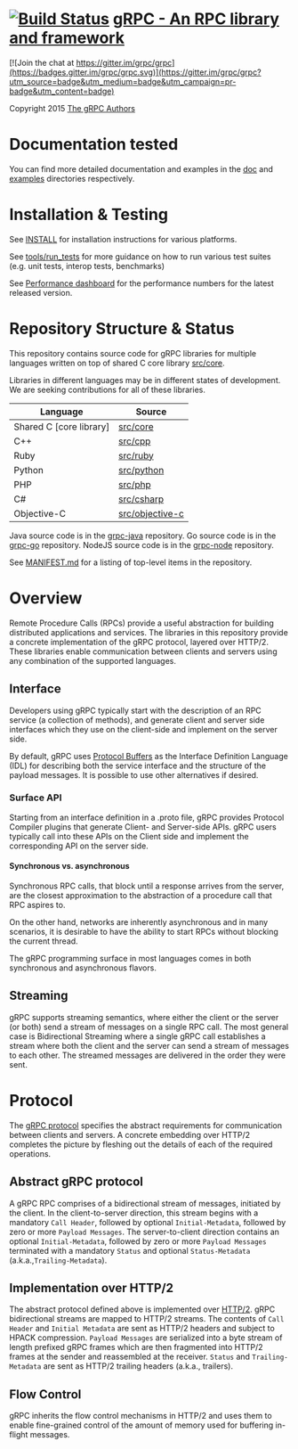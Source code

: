 [![Build Status](https://grpc-testing.appspot.com/job/gRPC_master/badge/icon)](https://grpc-testing.appspot.com/job/gRPC_master)
[gRPC - An RPC library and framework](http://github.com/grpc/grpc)
===================================

[![Join the chat at https://gitter.im/grpc/grpc](https://badges.gitter.im/grpc/grpc.svg)](https://gitter.im/grpc/grpc?utm_source=badge&utm_medium=badge&utm_campaign=pr-badge&utm_content=badge)

Copyright 2015
[The gRPC Authors](https://github.com/grpc/grpc/blob/master/AUTHORS)

# Documentation tested

You can find more detailed documentation and examples in the [doc](doc) and [examples](examples) directories respectively.

# Installation & Testing

See [INSTALL](INSTALL.md) for installation instructions for various platforms.

See [tools/run_tests](tools/run_tests) for more guidance on how to run various test suites (e.g. unit tests, interop tests, benchmarks)

See [Performance dashboard](http://performance-dot-grpc-testing.appspot.com/explore?dashboard=5636470266134528) for the performance numbers for the latest released version.

# Repository Structure & Status

This repository contains source code for gRPC libraries for multiple languages written on top of shared C core library [src/core](src/core).

Libraries in different languages may be in different states of development. We are seeking contributions for all of these libraries.

| Language                | Source                              |
|-------------------------|-------------------------------------|
| Shared C [core library] | [src/core](src/core)                |
| C++                     | [src/cpp](src/cpp)                  |
| Ruby                    | [src/ruby](src/ruby)                |
| Python                  | [src/python](src/python)            |
| PHP                     | [src/php](src/php)                  |
| C#                      | [src/csharp](src/csharp)            |
| Objective-C             | [src/objective-c](src/objective-c)  |

Java source code is in the [grpc-java](http://github.com/grpc/grpc-java)
repository. Go source code is in the
[grpc-go](http://github.com/grpc/grpc-go) repository. NodeJS source code is in the
[grpc-node](https://github.com/grpc/grpc-node) repository.

See [MANIFEST.md](MANIFEST.md) for a listing of top-level items in the
repository.

# Overview


Remote Procedure Calls (RPCs) provide a useful abstraction for building
distributed applications and services. The libraries in this repository
provide a concrete implementation of the gRPC protocol, layered over HTTP/2.
These libraries enable communication between clients and servers using any
combination of the supported languages.


## Interface


Developers using gRPC typically start with the description of an RPC service
(a collection of methods), and generate client and server side interfaces
which they use on the client-side and implement on the server side.

By default, gRPC uses [Protocol Buffers](https://github.com/google/protobuf) as the
Interface Definition Language (IDL) for describing both the service interface
and the structure of the payload messages. It is possible to use other
alternatives if desired.

### Surface API
Starting from an interface definition in a .proto file, gRPC provides
Protocol Compiler plugins that generate Client- and Server-side APIs.
gRPC users typically call into these APIs on the Client side and implement
the corresponding API on the server side.

#### Synchronous vs. asynchronous
Synchronous RPC calls, that block until a response arrives from the server, are
the closest approximation to the abstraction of a procedure call that RPC
aspires to.

On the other hand, networks are inherently asynchronous and in many scenarios,
it is desirable to have the ability to start RPCs without blocking the current
thread.

The gRPC programming surface in most languages comes in both synchronous and
asynchronous flavors.


## Streaming

gRPC supports streaming semantics, where either the client or the server (or both)
send a stream of messages on a single RPC call. The most general case is
Bidirectional Streaming where a single gRPC call establishes a stream where both
the client and the server can send a stream of messages to each other. The streamed
messages are delivered in the order they were sent.


# Protocol

The [gRPC protocol](doc/PROTOCOL-HTTP2.md) specifies the abstract requirements for communication between
clients and servers. A concrete embedding over HTTP/2 completes the picture by
fleshing out the details of each of the required operations.

## Abstract gRPC protocol
A gRPC RPC comprises of a bidirectional stream of messages, initiated by the client. In the client-to-server direction, this stream begins with a mandatory `Call Header`, followed by optional `Initial-Metadata`, followed by zero or more `Payload Messages`. The server-to-client direction contains an optional `Initial-Metadata`, followed by zero or more `Payload Messages` terminated with a mandatory `Status` and optional `Status-Metadata` (a.k.a.,`Trailing-Metadata`).

## Implementation over HTTP/2
The abstract protocol defined above is implemented over [HTTP/2](https://http2.github.io/). gRPC bidirectional streams are mapped to HTTP/2 streams. The contents of `Call Header` and `Initial Metadata` are sent as HTTP/2 headers and subject to HPACK compression. `Payload Messages` are serialized into a byte stream of length prefixed gRPC frames which are then fragmented into HTTP/2 frames at the sender and reassembled at the receiver. `Status` and `Trailing-Metadata` are sent as HTTP/2 trailing headers (a.k.a., trailers).

## Flow Control
gRPC inherits the flow control mechanisms in HTTP/2 and uses them to enable fine-grained control of the amount of memory used for buffering in-flight messages.
